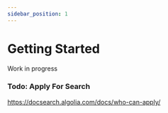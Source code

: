 ```yaml
---
sidebar_position: 1
---
```


# Getting Started

Work in progress

### Todo: Apply For Search

https://docsearch.algolia.com/docs/who-can-apply/
